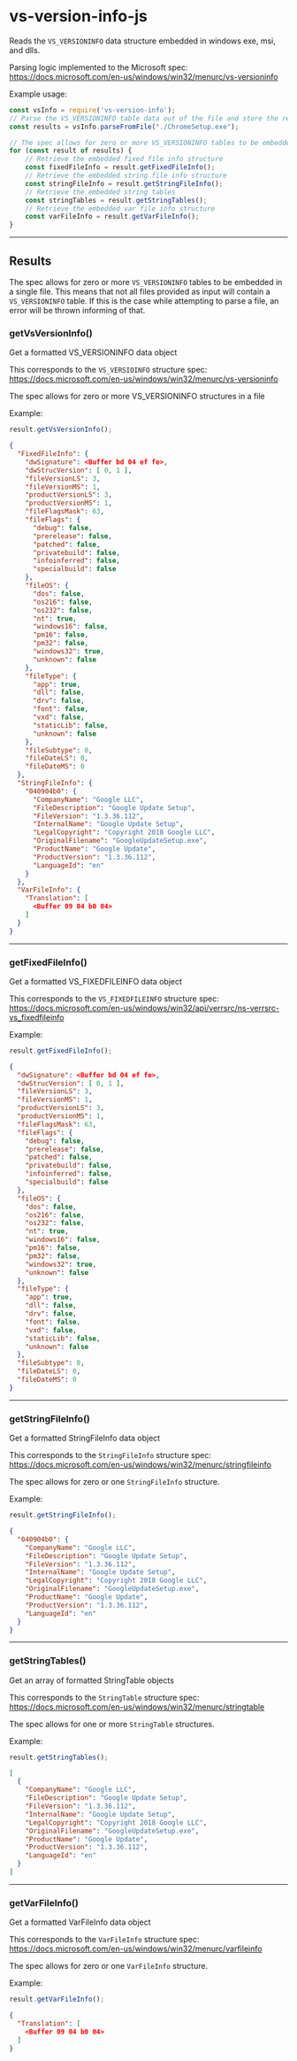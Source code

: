 # vs-version-info-js

Reads the `VS_VERSIONINFO` data structure embedded in windows exe, msi, and dlls.

Parsing logic implemented to the Microsoft spec: https://docs.microsoft.com/en-us/windows/win32/menurc/vs-versioninfo

Example usage:
```js
const vsInfo = require('vs-version-info');
// Parse the VS_VERSIONINFO table data out of the file and store the results
const results = vsInfo.parseFromFile("./ChromeSetup.exe");

// The spec allows for zero or more VS_VERSIONINFO tables to be embedded in a single file
for (const result of results) {
    // Retrieve the embedded fixed file info structure
    const fixedFileInfo = result.getFixedFileInfo();
    // Retrieve the embedded string file info structure
    const stringFileInfo = result.getStringFileInfo();
    // Retrieve the embedded string tables
    const stringTables = result.getStringTables();
    // Retrieve the embedded var file info structure
    const varFileInfo = result.getVarFileInfo();
}
```
___
## Results
The spec allows for zero or more `VS_VERSIONINFO` tables to be embedded in a single file. This means that not all files provided as input will contain a `VS_VERSIONINFO` table. If this is the case while attempting to parse a file, an error will be thrown informing of that.

### getVsVersionInfo()
Get a formatted VS_VERSIONINFO data object

This corresponds to the `VS_VERSIOINFO` structure spec: https://docs.microsoft.com/en-us/windows/win32/menurc/vs-versioninfo

The spec allows for zero or more VS_VERSIONINFO structures in a file

Example:
```js
result.getVsVersionInfo();
```
```json
{
  "FixedFileInfo": {
    "dwSignature": <Buffer bd 04 ef fe>,
    "dwStrucVersion": [ 0, 1 ],
    "fileVersionLS": 3,
    "fileVersionMS": 1,
    "productVersionLS": 3,
    "productVersionMS": 1,
    "fileFlagsMask": 63,
    "fileFlags": {
      "debug": false,
      "prerelease": false,
      "patched": false,
      "privatebuild": false,
      "infoinferred": false,
      "specialbuild": false
    },
    "fileOS": {
      "dos": false,
      "os216": false,
      "os232": false,
      "nt": true,
      "windows16": false,
      "pm16": false,
      "pm32": false,
      "windows32": true,
      "unknown": false
    },
    "fileType": {
      "app": true,
      "dll": false,
      "drv": false,
      "font": false,
      "vxd": false,
      "staticLib": false,
      "unknown": false
    },
    "fileSubtype": 0,
    "fileDateLS": 0,
    "fileDateMS": 0
  },
  "StringFileInfo": {
    "040904b0": {
      "CompanyName": "Google LLC",
      "FileDescription": "Google Update Setup",
      "FileVersion": "1.3.36.112",
      "InternalName": "Google Update Setup",
      "LegalCopyright": "Copyright 2018 Google LLC",
      "OriginalFilename": "GoogleUpdateSetup.exe",
      "ProductName": "Google Update",
      "ProductVersion": "1.3.36.112",
      "LanguageId": "en"
    }
  },
  "VarFileInfo": {
    "Translation": [
      <Buffer 09 04 b0 04>
    ]
  }
}
```
___
### getFixedFileInfo()
Get a formatted VS_FIXEDFILEINFO data object

This corresponds to the `VS_FIXEDFILEINFO` structure spec: https://docs.microsoft.com/en-us/windows/win32/api/verrsrc/ns-verrsrc-vs_fixedfileinfo

Example:
```js
result.getFixedFileInfo();
```
```json
{
  "dwSignature": <Buffer bd 04 ef fe>,
  "dwStrucVersion": [ 0, 1 ],
  "fileVersionLS": 3,
  "fileVersionMS": 1,
  "productVersionLS": 3,
  "productVersionMS": 1,
  "fileFlagsMask": 63,
  "fileFlags": {
    "debug": false,
    "prerelease": false,
    "patched": false,
    "privatebuild": false,
    "infoinferred": false,
    "specialbuild": false
  },
  "fileOS": {
    "dos": false,
    "os216": false,
    "os232": false,
    "nt": true,
    "windows16": false,
    "pm16": false,
    "pm32": false,
    "windows32": true,
    "unknown": false
  },
  "fileType": {
    "app": true,
    "dll": false,
    "drv": false,
    "font": false,
    "vxd": false,
    "staticLib": false,
    "unknown": false
  },
  "fileSubtype": 0,
  "fileDateLS": 0,
  "fileDateMS": 0
}
```
___
### getStringFileInfo()
Get a formatted StringFileInfo data object

This corresponds to the `StringFileInfo` structure spec: https://docs.microsoft.com/en-us/windows/win32/menurc/stringfileinfo

The spec allows for zero or one `StringFileInfo` structure.

Example:
```js
result.getStringFileInfo();
```
```json
{
  "040904b0": {
    "CompanyName": "Google LLC",
    "FileDescription": "Google Update Setup",
    "FileVersion": "1.3.36.112",
    "InternalName": "Google Update Setup",
    "LegalCopyright": "Copyright 2018 Google LLC",
    "OriginalFilename": "GoogleUpdateSetup.exe",
    "ProductName": "Google Update",
    "ProductVersion": "1.3.36.112",
    "LanguageId": "en"
  }
}
```
___
### getStringTables()
Get an array of formatted StringTable objects

This corresponds to the `StringTable` structure spec: https://docs.microsoft.com/en-us/windows/win32/menurc/stringtable

The spec allows for one or more `StringTable` structures.

Example:
```js
result.getStringTables();
```
```json
[
  {
    "CompanyName": "Google LLC",
    "FileDescription": "Google Update Setup",
    "FileVersion": "1.3.36.112",
    "InternalName": "Google Update Setup",
    "LegalCopyright": "Copyright 2018 Google LLC",
    "OriginalFilename": "GoogleUpdateSetup.exe",
    "ProductName": "Google Update",
    "ProductVersion": "1.3.36.112",
    "LanguageId": "en"
  }
]
```
___
### getVarFileInfo()
Get a formatted VarFileInfo data object

This corresponds to the `VarFileInfo` structure spec: https://docs.microsoft.com/en-us/windows/win32/menurc/varfileinfo

The spec allows for zero or one `VarFileInfo` structure.

Example:
```js
result.getVarFileInfo();
```
```json
{
  "Translation": [
    <Buffer 09 04 b0 04>
  ]
}
```
